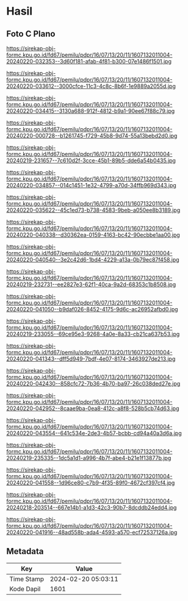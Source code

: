 # Hasil

## Foto C Plano

https://sirekap-obj-formc.kpu.go.id/fd67/pemilu/pdpr/16/07/13/20/11/1607132011004-20240220-032353--3d60f181-afab-4f81-b300-07e1486f1501.jpg

https://sirekap-obj-formc.kpu.go.id/fd67/pemilu/pdpr/16/07/13/20/11/1607132011004-20240220-033612--3000cfce-11c3-4c8c-8b6f-1e9889a2055d.jpg

https://sirekap-obj-formc.kpu.go.id/fd67/pemilu/pdpr/16/07/13/20/11/1607132011004-20240220-034415--3130a688-912f-4812-b9a1-90ee67f88c79.jpg

https://sirekap-obj-formc.kpu.go.id/fd67/pemilu/pdpr/16/07/13/20/11/1607132011004-20240220-000728--b1261745-f729-45b8-9d74-55a13bebd2d0.jpg

https://sirekap-obj-formc.kpu.go.id/fd67/pemilu/pdpr/16/07/13/20/11/1607132011004-20240219-231657--7c610d2f-3cce-45b1-89b5-dde6a54b0435.jpg

https://sirekap-obj-formc.kpu.go.id/fd67/pemilu/pdpr/16/07/13/20/11/1607132011004-20240220-034857--014c1451-1e32-4799-a70d-34ffb969d343.jpg

https://sirekap-obj-formc.kpu.go.id/fd67/pemilu/pdpr/16/07/13/20/11/1607132011004-20240220-035622--45c1ed73-b738-4583-9beb-a050ee8b3189.jpg

https://sirekap-obj-formc.kpu.go.id/fd67/pemilu/pdpr/16/07/13/20/11/1607132011004-20240220-040338--d30362ea-0159-4163-bc42-90ecbbe1aa00.jpg

https://sirekap-obj-formc.kpu.go.id/fd67/pemilu/pdpr/16/07/13/20/11/1607132011004-20240220-040540--3e2c42d6-1bd4-4229-a13a-0b79ec87f458.jpg

https://sirekap-obj-formc.kpu.go.id/fd67/pemilu/pdpr/16/07/13/20/11/1607132011004-20240219-232731--ee2827e3-62f1-40ca-9a2d-68353c1b8508.jpg

https://sirekap-obj-formc.kpu.go.id/fd67/pemilu/pdpr/16/07/13/20/11/1607132011004-20240220-041050--b9daf026-8452-4175-9d6c-ac26952afbd0.jpg

https://sirekap-obj-formc.kpu.go.id/fd67/pemilu/pdpr/16/07/13/20/11/1607132011004-20240219-233055--69ce95e3-9268-4a0e-8a33-cb21ca637b53.jpg

https://sirekap-obj-formc.kpu.go.id/fd67/pemilu/pdpr/16/07/13/20/11/1607132011004-20240220-041343--dff5d949-7bdf-4e07-8174-3463927de213.jpg

https://sirekap-obj-formc.kpu.go.id/fd67/pemilu/pdpr/16/07/13/20/11/1607132011004-20240220-042430--858cfc72-7b36-4b70-ba97-26c038ded27e.jpg

https://sirekap-obj-formc.kpu.go.id/fd67/pemilu/pdpr/16/07/13/20/11/1607132011004-20240220-042952--8caae9ba-0ea8-412c-a8f8-528b5cb74d63.jpg

https://sirekap-obj-formc.kpu.go.id/fd67/pemilu/pdpr/16/07/13/20/11/1607132011004-20240220-043554--641c534e-2de3-4b57-bcbb-cd94a40a3d6a.jpg

https://sirekap-obj-formc.kpu.go.id/fd67/pemilu/pdpr/16/07/13/20/11/1607132011004-20240219-235335--1dc5a1d1-a996-4b7f-abe4-b21e1f13877b.jpg

https://sirekap-obj-formc.kpu.go.id/fd67/pemilu/pdpr/16/07/13/20/11/1607132011004-20240220-041558--1d96ce80-c7b9-4f35-89f0-4672cf397cf4.jpg

https://sirekap-obj-formc.kpu.go.id/fd67/pemilu/pdpr/16/07/13/20/11/1607132011004-20240218-203514--667e14b1-a1d3-42c3-90b7-8dcddb24edd4.jpg

https://sirekap-obj-formc.kpu.go.id/fd67/pemilu/pdpr/16/07/13/20/11/1607132011004-20240220-041916--48ad558b-ada4-4593-a570-ecf72537126a.jpg


## Metadata

| Key        | Value               |
| ---------- | ------------------- |
| Time Stamp | 2024-02-20 05:03:11 |
| Kode Dapil | 1601                |



